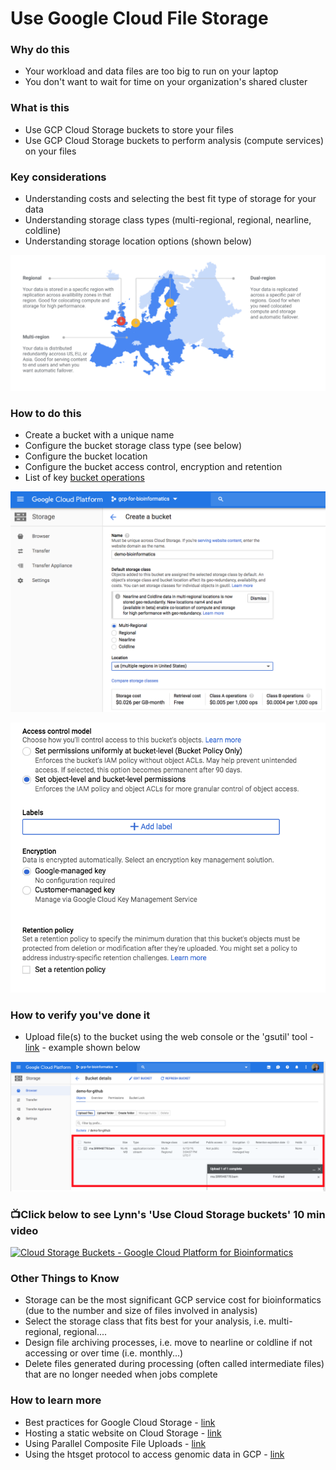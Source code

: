 # Use Google Cloud File Storage


### Why do this
 - Your workload and data files are too big to run on your laptop
 - You don't want to wait for time on your organization's shared cluster


### What is this
 - Use GCP Cloud Storage buckets to store your files
 - Use GCP Cloud Storage buckets to perform analysis (compute services) on your files


### Key considerations
 - Understanding costs and selecting the best fit type of storage for your data
 - Understanding storage class types (multi-regional, regional, nearline, coldline)
 - Understanding storage location options (shown below)

 [![Cloud Storage regions](/images/regions.png)]()

### How to do this
 - Create a bucket with a unique name
 - Configure the bucket storage class type (see below)
 - Configure the bucket location 
 - Configure the bucket access control, encryption and retention
 - List of key [bucket operations](https://cloud.google.com/storage/docs/how-to)

 [![Cloud Storage types](/images/storage.png)]()

 [![Cloud Storage config](/images/bucket.png)]()


### How to verify you've done it
 - Upload file(s) to the bucket using the web console or the 'gsutil' tool - [link](https://cloud.google.com/storage/docs/gsutil) - example shown below

 [![upload](/images/upload.png)]()

### 📺Click below to see Lynn's 'Use Cloud Storage buckets' 10 min video
[![Cloud Storage Buckets - Google Cloud Platform for Bioinformatics](http://img.youtube.com/vi/_O2Lxc0UsNc/0.jpg)](http://www.youtube.com/watch?v=_O2Lxc0UsNc "Cloud Storage buckets - Google Cloud Platform for Bioinformatics")


### Other Things to Know
 - Storage can be the most significant GCP service cost for bioinformatics (due to the number and size of files involved in analysis)
 - Select the storage class that fits best for your analysis, i.e. multi-regional, regional....
 - Design file archiving processes, i.e. move to nearline or coldline if not accessing or over time (i.e. monthly...)
 - Delete files generated during processing (often called intermediate files) that are no longer needed when jobs complete

### How to learn more
 - Best practices for Google Cloud Storage - [link](https://cloud.google.com/storage/docs/best-practices)
 - Hosting a static website on Cloud Storage - [link](https://cloud.google.com/storage/docs/hosting-static-website)
 - Using Parallel Composite File Uploads - [link](https://cloud.google.com/storage/docs/gsutil/commands/cp#parallel-composite-uploads)
 - Using the htsget protocol to access genomic data in GCP - [link](https://cloud.google.com/genomics/docs/how-tos/reading-data-htsget)
